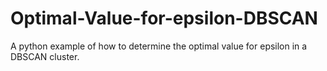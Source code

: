 # Optimal-Value-for-epsilon-DBSCAN
A python example of how to determine the optimal value for epsilon in a DBSCAN cluster.
